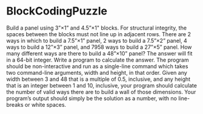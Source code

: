 BlockCodingPuzzle
=================
Build a panel using 3”×1” and 4.5”×1" blocks. For structural integrity, the spaces between the blocks must not line up in adjacent rows. 
There are 2 ways in which to build a 7.5”×1” panel, 2 ways to build a 7.5”×2” panel, 4 ways to build a 12”×3” panel, and 7958 ways to build a 27”×5” panel. How many different ways are there to build a 48”×10” panel? The answer will fit in a 64-bit integer. Write a program to calculate the answer.
The program should be non-interactive and run as a single-line command which takes two command-line arguments, width and height, in that order. Given any width between 3 and 48 that is a multiple of 0.5, inclusive, and any height that is an integer between 1 and 10, inclusive, your program should calculate the number of valid ways there are to build a wall of those dimensions. 
Your program’s output should simply be the solution as a number, with no line-breaks or white spaces.
